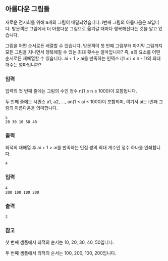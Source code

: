 ## 아름다운 그림들

새로운 전시회를 위해 **n**개의 그림이 배달되었습니다. i번째 그림의 아름다움은 ai입니다. 방문객은 그림에서 더 아름다운 그림으로 옮겨갈 때마다 행복해진다는 것을 알고 있습니다.

그림을 어떤 순서로든 배열할 수 있습니다. 방문객이 첫 번째 그림부터 마지막 그림까지 모든 그림을 지나면서 행복해질 수 있는 최대 횟수는 얼마입니까? 즉, a의 요소를 어떤 순서로든 재배열할 수 있습니다. ai + 1 > ai를 만족하는 인덱스 i(1 ≤ i ≤ n - 1)의 최대 개수는 얼마입니까?

### 입력
입력의 첫 번째 줄에는 그림의 수인 정수 n(1 ≤ n ≤ 1000)이 포함됩니다.

두 번째 줄에는 시퀀스 a1, a2, ..., an(1 ≤ ai ≤ 1000)이 포함되며, 여기서 ai는 i번째 그림의 아름다움을 의미합니다.
```
5
20 30 10 50 40
```

### 출력
최적의 재배열 후 ai + 1 > ai를 만족하는 인접 쌍의 최대 개수인 정수 하나를 인쇄합니다.
```
4
```

### 입력
```
4
200 100 100 200
```

### 출력
```
2
```


### 참고
첫 번째 샘플에서 최적의 순서는 10, 20, 30, 40, 50입니다.

두 번째 샘플에서 최적의 순서는 100, 200, 100, 200입니다.